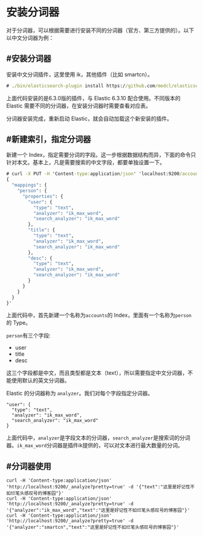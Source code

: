 # 安装分词器

对于分词器，可以根据需要进行安装不同的分词器（官方、第三方提供的）。以下以中文分词器为例：

## #安装分词器

安装中文分词插件，这里使用 ik，其他插件（比如 smartcn）。

```cmd
# ./bin/elasticsearch-plugin install https://github.com/medcl/elasticsearch-analysis-ik/releases/download/v6.3.0/elasticsearch-analysis-ik-6.3.0.zip
```

上面代码安装的是6.3.0版的插件，与 Elastic 6.3.10 配合使用。不同版本的 Elastic 需要不同的分词器，在安装分词器时需要查看对应表。

分词器安装完成，重新启动 Elastic，就会自动加载这个新安装的插件。

## #新建索引，指定分词器

新建一个 Index，指定需要分词的字段。这一步根据数据结构而异，下面的命令只针对本文。基本上，凡是需要搜索的中文字段，都要单独设置一下。

```cmd
# curl -X PUT -H 'Content-type:application/json' 'localhost:9200/accounts' -d '
{
  "mappings": {
    "person": {
      "properties": {
        "user": {
          "type": "text",
          "analyzer": "ik_max_word",
          "search_analyzer": "ik_max_word"
        },
        "title": {
          "type": "text",
          "analyzer": "ik_max_word",
          "search_analyzer": "ik_max_word"
        },
        "desc": {
          "type": "text",
          "analyzer": "ik_max_word",
          "search_analyzer": "ik_max_word"
        }
      }
    }
  }
}'
```

上面代码中，首先新建一个名称为`accounts`的 Index，里面有一个名称为`person`的 Type。

`person`有三个字段:

- user
- title
- desc

这三个字段都是中文，而且类型都是文本（text），所以需要指定中文分词器，不能使用默认的英文分词器。

Elastic 的分词器称为 `analyzer`。我们对每个字段指定分词器。

```info
"user": {
  "type": "text",
  "analyzer": "ik_max_word",
  "search_analyzer": "ik_max_word"
}
```

上面代码中，`analyzer`是字段文本的分词器，`search_analyzer`是搜索词的分词器。`ik_max_word`分词器是插件ik提供的，可以对文本进行最大数量的分词。

## #分词器使用

```
curl -H 'Content-type:application/json' 'http://localhost:9200/_analyze?pretty=true' -d '{"text":"这里是好记性不如烂笔头感叹号的博客园"}'
curl -H 'Content-type:application/json' 'http://localhost:9200/_analyze?pretty=true' -d '{"analyzer":"ik_max_word","text":"这里是好记性不如烂笔头感叹号的博客园"}'
curl -H 'Content-type:application/json' 'http://localhost:9200/_analyze?pretty=true' -d '{"analyzer":"smartcn","text":"这里是好记性不如烂笔头感叹号的博客园"}'
```